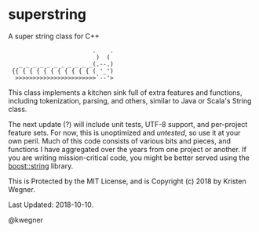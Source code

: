 # superstring

A super string class for C++

```
                        .    .
                         )  (
   _ _ _ _ _ _ _ _ _ _ _(.--.)
 {{ { { { { { { { { { { ( '_')
  >>>>>>>>>>>>>>>>>>>>>>>`--'>
```

This class implements a kitchen sink full of extra features and functions, including tokenization, parsing, and others, similar to Java or Scala's String class.

The next update (?) will include unit tests, UTF-8 support, and per-project feature sets. For now, this is unoptimized and *untested*, so use it at your own peril. Much of this code consists of various bits and pieces, and functions I have aggregated over the years from one project or another. If you are writing mission-critical code, you might be better served using the [boost::string](https://www.boost.org/doc/libs/1_68_0/doc/html/string_algo.html) library.

This is Protected by the MIT License, and is Copyright (c) 2018 by Kristen Wegner.

Last Updated: 2018-10-10.

@kwegner
